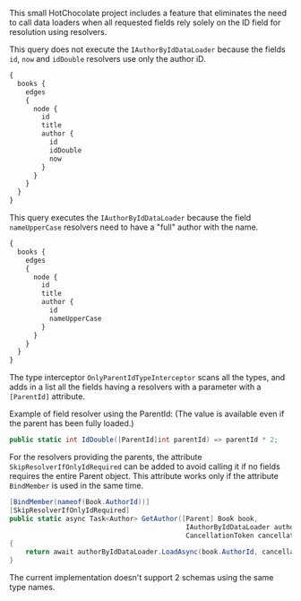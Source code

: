 ﻿This small HotChocolate project includes a feature that eliminates the need to call data loaders when all requested fields rely solely on the ID field for resolution using resolvers.

This query does not execute the `IAuthorByIdDataLoader` because the fields `id`, `now` and `idDouble` resolvers use only the author iD.
```graphql
{
  books {
    edges
    {
      node {
        id
        title
        author {
          id
          idDouble
          now
        }
      }
    }
  }
}
```

This query executes the `IAuthorByIdDataLoader` because the field `nameUpperCase` resolvers need to have a "full" author with the name.
```graphql
{
  books {
    edges
    {
      node {
        id
        title
        author {
          id
          nameUpperCase
        }
      }
    }
  }
}
```

The type interceptor `OnlyParentIdTypeInterceptor` scans all the types, and adds in a list all the fields having a resolvers with a parameter with a `[ParentId]` attribute.

Example of field resolver using the ParentId: (The value is available even if the parent has been fully loaded.)
```cs
public static int IdDouble([ParentId]int parentId) => parentId * 2;
```

For the resolvers providing the parents, the attribute `SkipResolverIfOnlyIdRequired` can be added to avoid calling it if no 
fields requires the entire Parent object.
This attribute works only if the attribute `BindMember` is used in the same time.

```cs
[BindMember(nameof(Book.AuthorId))]
[SkipResolverIfOnlyIdRequired]
public static async Task<Author> GetAuthor([Parent] Book book,
                                            IAuthorByIdDataLoader authorByIdDataLoader,
                                            CancellationToken cancellationToken)
{
    return await authorByIdDataLoader.LoadAsync(book.AuthorId, cancellationToken);
}
```

The current implementation doesn't support 2 schemas using the same type names.
